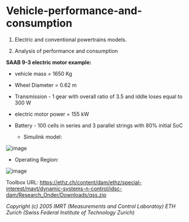 # Vehicle-performance-and-consumption
1. Electric and conventional powertrains models.

2. Analysis of performance and consumption

**SAAB 9-3 electric motor example:**

- vehicle mass = 1650 Kg

- Wheel Diameter = 0.62 m

- Transmission - 1 gear with overall ratio of 3.5 and iddle loses equal to 300 W 

- electric motor power = 155 kW

- Battery - 100 cells in series and 3 parallel strings with 80% initial SoC


  - Simulink model:

![image](https://github.com/luis-a-miranda/Vehicle-performance-and-consumption/blob/main/SAAB%209-3%20analysis/SAAB93%20electric%20-%20Model%20image.PNG?raw=true)

  - Operating Region:

![image](https://github.com/luis-a-miranda/Vehicle-performance-and-consumption/blob/main/SAAB%209-3%20analysis/SAAB93%20electric%20-%20Operating%20region%20.jpg?raw=true)


Toolbox URL: https://ethz.ch/content/dam/ethz/special-interest/mavt/dynamic-systems-n-control/idsc-dam/Research_Onder/Downloads/qss.zip

*Copyright (c) 2005 IMRT (Measurements and Control Laboratoy) ETH Zurich (Swiss Federal Institute of Technology Zurich)*

